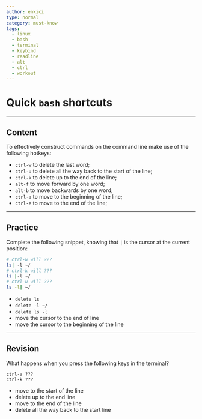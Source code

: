 ```yaml
---
author: enkici
type: normal
category: must-know
tags:
  - linux
  - bash
  - terminal
  - keybind
  - readline
  - alt
  - ctrl
  - workout
---
```


# Quick `bash` shortcuts


---

## Content

To effectively construct commands on the command line make use of the following hotkeys:

- `ctrl-w` to delete the last word;
- `ctrl-u` to delete all the way back to the start of the line;
- `ctrl-k` to delete up to the end of the line;
- `alt-f` to move forward by one word;
- `alt-b` to move backwards by one word;
- `ctrl-a` to move to the beginning of the line;
- `ctrl-e` to move to the end of the line;


---

## Practice

Complete the following snippet, knowing that `|` is the cursor at the current position:

```bash
# ctrl-w will ???
ls| -l ~/
# ctrl-k will ???
ls |-l ~/
# ctrl-u will ???
ls -l| ~/
```

- `delete ls`
- `delete -l ~/`
- `delete ls -l`
- move the cursor to the end of line
- move the cursor to the beginning of the line


---

## Revision

What happens when you press the following keys in the terminal?

```plain-text
ctrl-a ???
ctrl-k ???
```

- move to the start of the line
- delete up to the end line
- move to the end of the line
- delete all the way back to the start line
